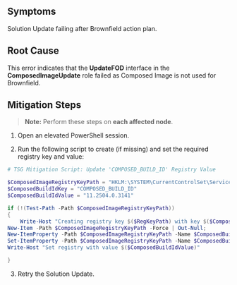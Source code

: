 ## Symptoms
Solution Update failing after Brownfield action plan.

## Root Cause

This error indicates that the **UpdateFOD** interface in the **ComposedImageUpdate** role failed as Composed Image is not used for Brownfield.

## Mitigation Steps

> **Note:** Perform these steps on **each affected node**.

1. Open an elevated PowerShell session.

2. Run the following script to create (if missing) and set the required registry key and value:

```powershell
# TSG Mitigation Script: Update 'COMPOSED_BUILD_ID' Registry Value

$ComposedImageRegistryKeyPath = "HKLM:\SYSTEM\CurrentControlSet\Services\ComposedBuildInfo\Parameters"
$ComposedBuildIdKey = "COMPOSED_BUILD_ID"
$ComposedBuildIdValue = "11.2504.0.3141"

if (!(Test-Path -Path $ComposedImageRegistryKeyPath))
{
    Write-Host "Creating registry key $($RegKeyPath) with key $($ComposedBuildIdKey)";
New-Item -Path $ComposedImageRegistryKeyPath -Force | Out-Null;
New-ItemProperty -Path $ComposedImageRegistryKeyPath -Name $ComposedBuildIdKey -PropertyType String -Force | Out-Null;
Set-ItemProperty -Path $ComposedImageRegistryKeyPath -Name $ComposedBuildIdKey -Value $ComposedBuildIdValue
Write-Host "Set registry with value $($ComposedBuildIdValue)"

}

```
3. Retry the Solution Update.
